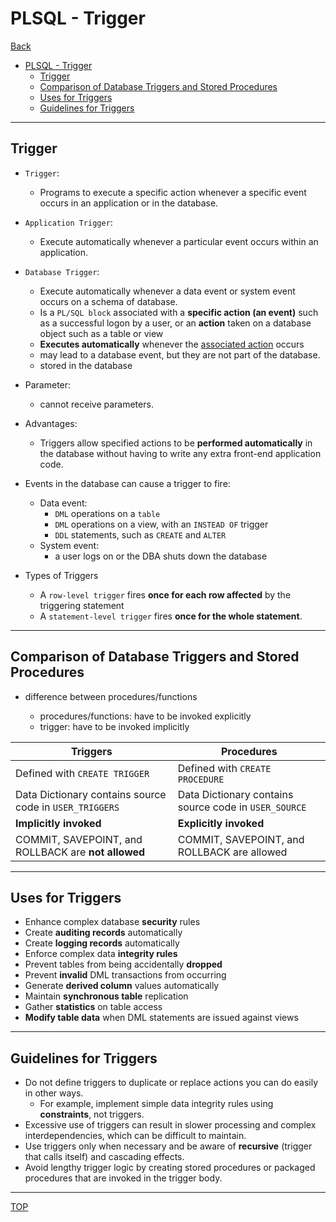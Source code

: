# PLSQL - Trigger

[Back](../index.md)

- [PLSQL - Trigger](#plsql---trigger)
  - [Trigger](#trigger)
  - [Comparison of Database Triggers and Stored Procedures](#comparison-of-database-triggers-and-stored-procedures)
  - [Uses for Triggers](#uses-for-triggers)
  - [Guidelines for Triggers](#guidelines-for-triggers)

---

## Trigger

- `Trigger`:

  - Programs to execute a specific action whenever a specific event occurs in an application or in the database.

- `Application Trigger`:

  - Execute automatically whenever a particular event occurs within an application.

- `Database Trigger`:

  - Execute automatically whenever a data event or system event occurs on a schema of database.
  - Is a `PL/SQL block` associated with a **specific action (an event)** such as a successful logon by a user, or an **action** taken on a database object such as a table or view
  - **Executes automatically** whenever the <u>associated action</u> occurs
  - may lead to a database event, but they are not part of the database.
  - stored in the database

- Parameter:

  - cannot receive parameters.

- Advantages:

  - Triggers allow specified actions to be **performed automatically** in the database without having to write any extra front-end application code.

- Events in the database can cause a trigger to fire:

  - Data event:
    - `DML` operations on a `table`
    - `DML` operations on a view, with an `INSTEAD OF` trigger
    - `DDL` statements, such as `CREATE` and `ALTER`
  - System event:
    - a user logs on or the DBA shuts down the database

- Types of Triggers

  - A `row-level trigger` fires **once for each row affected** by the triggering statement
  - A `statement-level trigger` fires **once for the whole statement**.

---

## Comparison of Database Triggers and Stored Procedures

- difference between procedures/functions

  - procedures/functions: have to be invoked explicitly
  - trigger: have to be invoked implicitly

| Triggers                                                | Procedures                                            |
| ------------------------------------------------------- | ----------------------------------------------------- |
| Defined with `CREATE TRIGGER`                           | Defined with `CREATE PROCEDURE`                       |
| Data Dictionary contains source code in `USER_TRIGGERS` | Data Dictionary contains source code in `USER_SOURCE` |
| **Implicitly invoked**                                  | **Explicitly invoked**                                |
| COMMIT, SAVEPOINT, and ROLLBACK are **not allowed**     | COMMIT, SAVEPOINT, and ROLLBACK are allowed           |

---

## Uses for Triggers

- Enhance complex database **security** rules
- Create **auditing records** automatically
- Create **logging records** automatically
- Enforce complex data **integrity rules**
- Prevent tables from being accidentally **dropped**
- Prevent **invalid** DML transactions from occurring
- Generate **derived column** values automatically
- Maintain **synchronous table** replication
- Gather **statistics** on table access
- **Modify table data** when DML statements are issued against views

---

## Guidelines for Triggers

- Do not define triggers to duplicate or replace actions you can do easily in other ways.
  - For example, implement simple data integrity rules using **constraints**, not triggers.
- Excessive use of triggers can result in slower processing and complex interdependencies, which can be difficult to maintain.
- Use triggers only when necessary and be aware of **recursive** (trigger that calls itself) and cascading effects.
- Avoid lengthy trigger logic by creating stored procedures or packaged procedures that are invoked in the trigger body.

---

[TOP](#plsql---trigger)

